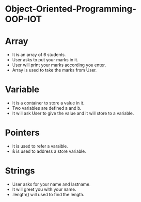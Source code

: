# Object-Oriented-Programming-OOP-IOT

# Array 
- It is an array of 6 students.
- User asks to put your marks in it.
- User will print your marks according you enter.
- Array is used to take the marks from User.

# Variable
- It is a container to store a value in it.
- Two variables are defined a and b.
- It will ask User to give the value and it will store to a variable.

# Pointers
- It is used to refer a varaible. 
- & is used to address a store variable.

# Strings
- User asks for your name and lastname.
- It will greet you with your name.
- .length() will used to find the length.